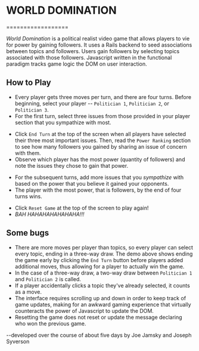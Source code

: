 # WORLD DOMINATION
==================

*World Domination* is a political realist video game that allows players to vie for power by gaining followers. It uses a Rails backend to seed associations between topics and followers. Users gain followers by selecting topics associated with those followers. Javascript written in the functional paradigm tracks game logic the DOM on user interaction.

[](./demo-gifs/00-game-init.gif)

## How to Play

* Every player gets three moves per turn, and there are four turns. Before beginning, select your player -- `Politician 1`, `Politician 2`, or `Politician 3`.
* For the first turn, select three issues from those provided in your player section that you sympathize with most.

[](./demo-gifs/00-game-init.gif)

* Click `End Turn` at the top of the screen when all players have selected their three most important issues. Then, read the `Power Ranking` section to see how many followers you gained by sharing an issue of concern with them.
* Observe which player has the most power (quantity of followers) and note the issues they chose to gain that power.

[](./demo-gifs/02-first-round-results.gif)

* For the subsequent turns, add more issues that you *sympathize* with based on the power that you believe it gained your opponents.
* The player with the most power, that is followers, by the end of four turns wins.

[](./demo-gifs/03-last-round-resluts.gif)

* Click `Reset Game` at the top of the screen to play again!
* *BAH HAHAHAHAHAHAHA!!!*

## Some bugs

* There are more moves per player than topics, so every player can select every topic, ending in a three-way draw. The demo above shows ending the game early by clicking the `End Turn` button before players added additional moves, thus allowing for a player to actually win the game.
* In the case of a three-way draw, a two-way draw between `Politician 1` and `Politician 2` is called.
* If a player accidentally clicks a topic they've already selected, it counts as a move.
* The interface requires scrolling up and down in order to keep track of game updates, making for an awkward gaming experience that virtually counteracts the power of Javascript to update the DOM.
* Resetting the game does not reset or update the message declaring who won the previous game.

--developed over the course of about five days by Joe Jamsky and Joseph Syverson
